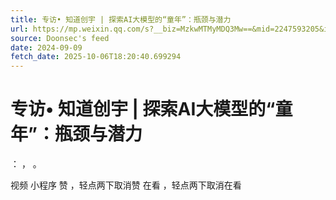 ```yaml
---
title: 专访• 知道创宇 | 探索AI大模型的“童年”：瓶颈与潜力
url: https://mp.weixin.qq.com/s?__biz=MzkwMTMyMDQ3Mw==&mid=2247593205&idx=2&sn=8d3acc9b049c290b28f79e715b3703ff
source: Doonsec's feed
date: 2024-09-09
fetch_date: 2025-10-06T18:20:40.699294
---
```


# 专访• 知道创宇 | 探索AI大模型的“童年”：瓶颈与潜力

：
，
。

视频
小程序
赞
，轻点两下取消赞
在看
，轻点两下取消在看